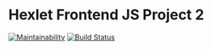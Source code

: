 # Hexlet Frontend JS Project 2

[![Maintainability](https://api.codeclimate.com/v1/badges/9e7eeab9932d9b6ad2fc/maintainability)](https://codeclimate.com/github/ashikov/frontend-project-lvl2/maintainability)
[![Build Status](https://travis-ci.com/ashikov/frontend-project-lvl2.svg?branch=master)](https://travis-ci.com/ashikov/frontend-project-lvl2)
